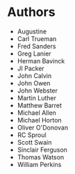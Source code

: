 # Authors
- Augustine
- Carl Trueman
- Fred Sanders
- Greg Lanier
- Herman Bavinck
- JI Packer
- John Calvin
- John Owen
- John Webster
- Martin Luther
- Matthew Barret
- Michael Allen
- Michael Horton
- Oliver O'Donovan
- RC Sproul
- Scott Swain
- Sinclair Ferguson
- Thomas Watson
- William Perkins